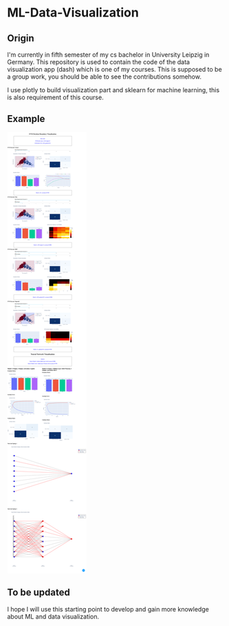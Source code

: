 # ML-Data-Visualization

## Origin

I'm currently in fifth semester of my cs bachelor in University Leipzig in Germany. This repository is used to contain the code of the data visualization app (dash) which is one of my courses. This is supposed to be a group work, you should be able to see the contributions somehow. 

I use plotly to build visualization part and sklearn for machine learning, this is also requirement of this course.

## Example
![pulsar](praktikum4_pulsar/praktikum4.png)

## To be updated

I hope I will use this starting point to develop and gain more knowledge about ML and data visualization.